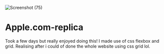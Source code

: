 ![Screenshot (75)](https://user-images.githubusercontent.com/90347734/142735184-f576556b-28da-4e0e-baad-ac30a0071b7a.png)

# Apple.com-replica
Took a few days but really enjoyed doing this! I made use of css flexbox and grid. Realising after i could of done the whole website using css grid lol.
